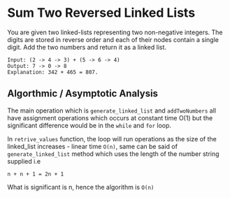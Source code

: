 # Sum Two Reversed Linked Lists

 You are given two linked-lists representing two
 non-negative integers. The digits are stored in reverse
 order and each of their nodes contain a single digit. Add the two numbers and return it as a linked list.

    Input: (2 -> 4 -> 3) + (5 -> 6 -> 4)
    Output: 7 -> 0 -> 8
    Explanation: 342 + 465 = 807.

## Algorthmic  / Asymptotic Analysis

The main operation which is `generate_linked_list` and `addTwoNumbers` all have assignment operations which occurs at constant time O(1) but the significant difference would be in the `while` and `for` loop.

In `retrive_values` function, the loop will run operations as the size of the linked_list increases - linear time `O(n)`, same can be said of `generate_linked_list` method which uses the length of the number string supplied i.e

    n + n + 1 = 2n + 1

What is significant is n, hence the algorithm is `O(n)`
